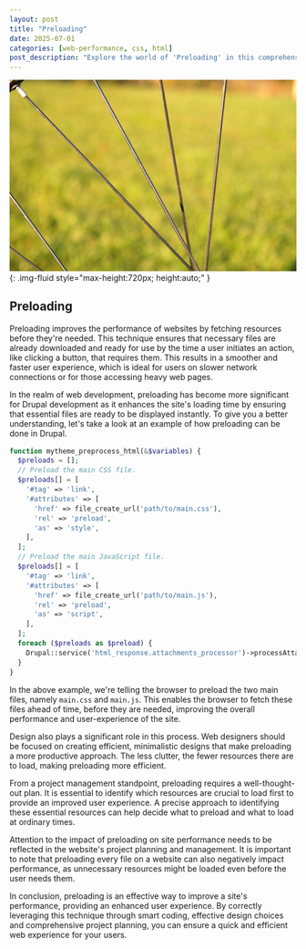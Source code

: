 ```yaml
---
layout: post
title: "Preloading"
date: 2025-07-01
categories: [web-performance, css, html]
post_description: "Explore the world of 'Preloading' in this comprehensive article that dives into its concept, benefits, and various effective techniques within the context of improving web page performance and user experience."
---
```


![Image](/assets/gd37a207c6b6d0e06d06e1a4bbe657a1d11734cfe84ab62436c1312ccf4cbe52af484dda4a055acee3e651046220744613f93deaa07cc56a33b0c2bf9ff81f009_1280.jpg){: .img-fluid style="max-height:720px; height:auto;" }

## Preloading
Preloading improves the performance of websites by fetching resources before they're needed. This technique ensures that necessary files are already downloaded and ready for use by the time a user initiates an action, like clicking a button, that requires them. This results in a smoother and faster user experience, which is ideal for users on slower network connections or for those accessing heavy web pages.

In the realm of web development, preloading has become more significant for Drupal development as it enhances the site's loading time by ensuring that essential files are ready to be displayed instantly. To give you a better understanding, let's take a look at an example of how preloading can be done in Drupal.

```php
function mytheme_preprocess_html(&$variables) {
  $preloads = [];
  // Preload the main CSS file.
  $preloads[] = [
    '#tag' => 'link',
    '#attributes' => [
      'href' => file_create_url('path/to/main.css'),
      'rel' => 'preload',
      'as' => 'style',
    ],
  ];
  // Preload the main JavaScript file.
  $preloads[] = [
    '#tag' => 'link',
    '#attributes' => [
      'href' => file_create_url('path/to/main.js'),
      'rel' => 'preload',
      'as' => 'script',
    ],
  ];
  foreach ($preloads as $preload) {
    Drupal::service('html_response.attachments_processor')->processAttachments(new AttachedAssets(), $preload);
  }
}
```

In the above example, we're telling the browser to preload the two main files, namely `main.css` and `main.js`. This enables the browser to fetch these files ahead of time, before they are needed, improving the overall performance and user-experience of the site. 

Design also plays a significant role in this process. Web designers should be focused on creating efficient, minimalistic designs that make preloading a more productive approach. The less clutter, the fewer resources there are to load, making preloading more efficient.

From a project management standpoint, preloading requires a well-thought-out plan. It is essential to identify which resources are crucial to load first to provide an improved user experience. A precise approach to identifying these essential resources can help decide what to preload and what to load at ordinary times.

Attention to the impact of preloading on site performance needs to be reflected in the website's project planning and management. It is important to note that preloading every file on a website can also negatively impact performance, as unnecessary resources might be loaded even before the user needs them.

In conclusion, preloading is an effective way to improve a site's performance, providing an enhanced user experience. By correctly leveraging this technique through smart coding, effective design choices and comprehensive project planning, you can ensure a quick and efficient web experience for your users.
